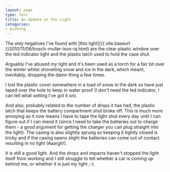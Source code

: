 ```yaml
---
layout: page
type: text
title: An Update on the Light
categories: 
- pushing
---
```

The only negatives I've found with [this light]({{ site.baseurl }}2010/11/06/busch-muller-ixon-iq.html) are the clear plastic window over the led indicator light and the plastic latch used to hold the case shut.

Arguably I've abused my light and it's been used as a torch for a fair bit over the winter whilst shovelling snow and ice in the dark, which meant, inevitably, dropping the damn thing a few times.

I lost the plastic cover somewhere in a load of snow in the dark so have just taped over the hole to keep in water proof (I don't need the led indicator, I can tell what setting I've got it on).

And also, probably related to the number of drops it has had, the plastic latch that keeps the battery compartment shut broke off. This is much more annoying as it now means I have to tape the light shut every day until I can figure out if I can mend it (since I need to take the batteries out to charge them - a good argument for getting the charger you can plug straight into the light). The casing is also slightly sprung so keeping it tightly closed is tricky and if the casing opens slight the batteries can come out of contact resulting in no light (Aaargh!). 

It is still a good light. And the drops and impacts haven't stopped the light itself from working and I still struggle to tell whether a car is coming up behind me, or whether it is just my light ;-).
